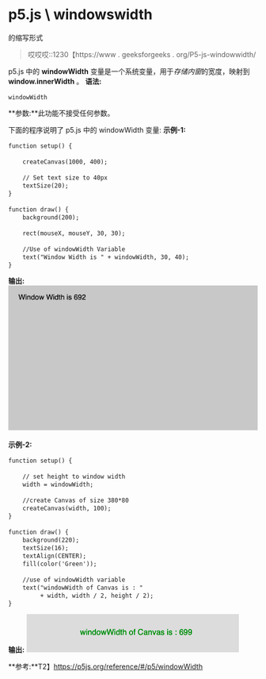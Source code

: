 # p5.js \ windowswidth

的缩写形式

> 哎哎哎::1230【https://www . geeksforgeeks . org/P5-js-windowwidth/

p5.js 中的 **windowWidth** 变量是一个系统变量，用于*存储内窗*的宽度，映射到 **window.innerWidth** 。
**语法:**

```
windowWidth

```

**参数:**此功能不接受任何参数。

下面的程序说明了 p5.js 中的 windowWidth 变量:
**示例-1:**

```
function setup() {

    createCanvas(1000, 400);

    // Set text size to 40px
    textSize(20);
}

function draw() {
    background(200);

    rect(mouseX, mouseY, 30, 30);

    //Use of windowWidth Variable
    text("Window Width is " + windowWidth, 30, 40);
}
```

**输出:**
![](img/af31e123096d7ef087e1167bcdac0674.png)

**示例-2:**

```
function setup() {

    // set height to window width 
    width = windowWidth;

    //create Canvas of size 380*80 
    createCanvas(width, 100);
}

function draw() {
    background(220);
    textSize(16);
    textAlign(CENTER);
    fill(color('Green'));

    //use of windowWidth variable
    text("windowWidth of Canvas is : "
         + width, width / 2, height / 2);
}
```

**输出:**
![](img/be29d6bc0ab29710950a9172ae1d6d4e.png)

**参考:**T2】https://p5js.org/reference/#/p5/windowWidth
